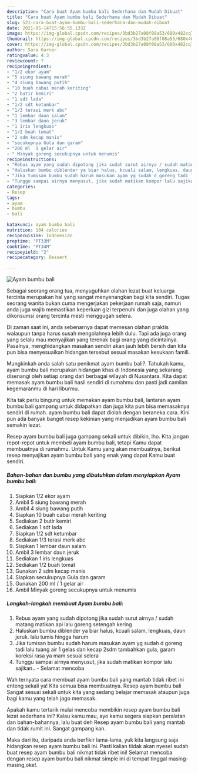 ```yaml
---
description: "Cara buat Ayam bumbu bali Sederhana dan Mudah Dibuat"
title: "Cara buat Ayam bumbu bali Sederhana dan Mudah Dibuat"
slug: 521-cara-buat-ayam-bumbu-bali-sederhana-dan-mudah-dibuat
date: 2021-05-14T15:56:55.133Z
image: https://img-global.cpcdn.com/recipes/3bd3b27a08f08a53/680x482cq70/ayam-bumbu-bali-foto-resep-utama.jpg
thumbnail: https://img-global.cpcdn.com/recipes/3bd3b27a08f08a53/680x482cq70/ayam-bumbu-bali-foto-resep-utama.jpg
cover: https://img-global.cpcdn.com/recipes/3bd3b27a08f08a53/680x482cq70/ayam-bumbu-bali-foto-resep-utama.jpg
author: Sara Garner
ratingvalue: 4.3
reviewcount: 7
recipeingredient:
- "1/2 ekor ayam"
- "5 siung bawang merah"
- "4 siung bawang putih"
- "10 buah cabai merah keriting"
- "2 butir kemiri"
- "1 sdt lada"
- "1/2 sdt ketumbar"
- "1/3 terasi merk abc"
- "1 lembar daun salam"
- "3 lembar daun jeruk"
- "1 iris lengkuas"
- "1/2 buah tomat"
- "2 sdm kecap manis"
- "secukupnya Gula dan garam"
- "200 ml  1 gelar air"
- " Minyak goreng secukupnya untuk menumis"
recipeinstructions:
- "Rebus ayam yang sudah dipotong jika sudah surut airnya / sudah matang matikan api lalu goreng setengah kering"
- "Haluskan bumbu diblender ya biar halus, kcuali salam, lengkuas, daun jeruk. lalu tumis hingga harum"
- "Jika tumisan bumbu sudah harum masukan ayam yg sudah d goreng tadi lalu tuang air 1 gelas dan kecap 2sdm tambahkan gula, garam koreksi rasa ya mam sesuai selera"
- "Tunggu sampai airnya menyusut, jika sudah matikan kompor lalu sajikan.. Selamat mencoba"
categories:
- Resep
tags:
- ayam
- bumbu
- bali

katakunci: ayam bumbu bali 
nutrition: 184 calories
recipecuisine: Indonesian
preptime: "PT33M"
cooktime: "PT34M"
recipeyield: "2"
recipecategory: Dessert

---
```



![Ayam bumbu bali](https://img-global.cpcdn.com/recipes/3bd3b27a08f08a53/680x482cq70/ayam-bumbu-bali-foto-resep-utama.jpg)

Sebagai seorang orang tua, menyuguhkan olahan lezat buat keluarga tercinta merupakan hal yang sangat menyenangkan bagi kita sendiri. Tugas seorang  wanita bukan cuma mengerjakan pekerjaan rumah saja, namun anda juga wajib memastikan keperluan gizi terpenuhi dan juga olahan yang dikonsumsi orang tercinta mesti menggugah selera.

Di zaman  saat ini, anda sebenarnya dapat memesan olahan praktis walaupun tanpa harus susah mengolahnya lebih dulu. Tapi ada juga orang yang selalu mau menyajikan yang terenak bagi orang yang dicintainya. Pasalnya, menghidangkan masakan sendiri akan jauh lebih bersih dan kita pun bisa menyesuaikan hidangan tersebut sesuai masakan kesukaan famili. 



Mungkinkah anda salah satu penikmat ayam bumbu bali?. Tahukah kamu, ayam bumbu bali merupakan hidangan khas di Indonesia yang sekarang disenangi oleh setiap orang dari berbagai wilayah di Nusantara. Kita dapat memasak ayam bumbu bali hasil sendiri di rumahmu dan pasti jadi camilan kegemaranmu di hari liburmu.

Kita tak perlu bingung untuk memakan ayam bumbu bali, lantaran ayam bumbu bali gampang untuk didapatkan dan juga kita pun bisa memasaknya sendiri di rumah. ayam bumbu bali dapat diolah dengan beraneka cara. Kini pun ada banyak banget resep kekinian yang menjadikan ayam bumbu bali semakin lezat.

Resep ayam bumbu bali juga gampang sekali untuk dibikin, lho. Kita jangan repot-repot untuk membeli ayam bumbu bali, tetapi Kamu dapat membuatnya di rumahmu. Untuk Kamu yang akan membuatnya, berikut resep menyajikan ayam bumbu bali yang enak yang dapat Kamu buat sendiri.

<!--inarticleads1-->

##### Bahan-bahan dan bumbu yang dibutuhkan dalam menyiapkan Ayam bumbu bali:

1. Siapkan 1/2 ekor ayam
1. Ambil 5 siung bawang merah
1. Ambil 4 siung bawang putih
1. Siapkan 10 buah cabai merah keriting
1. Sediakan 2 butir kemiri
1. Sediakan 1 sdt lada
1. Siapkan 1/2 sdt ketumbar
1. Sediakan 1/3 terasi merk abc
1. Siapkan 1 lembar daun salam
1. Ambil 3 lembar daun jeruk
1. Sediakan 1 iris lengkuas
1. Sediakan 1/2 buah tomat
1. Gunakan 2 sdm kecap manis
1. Siapkan secukupnya Gula dan garam
1. Gunakan 200 ml / 1 gelar air
1. Ambil  Minyak goreng secukupnya untuk menumis




<!--inarticleads2-->

##### Langkah-langkah membuat Ayam bumbu bali:

1. Rebus ayam yang sudah dipotong jika sudah surut airnya / sudah matang matikan api lalu goreng setengah kering
1. Haluskan bumbu diblender ya biar halus, kcuali salam, lengkuas, daun jeruk. lalu tumis hingga harum
1. Jika tumisan bumbu sudah harum masukan ayam yg sudah d goreng tadi lalu tuang air 1 gelas dan kecap 2sdm tambahkan gula, garam koreksi rasa ya mam sesuai selera
1. Tunggu sampai airnya menyusut, jika sudah matikan kompor lalu sajikan.. - Selamat mencoba




Wah ternyata cara membuat ayam bumbu bali yang mantab tidak ribet ini enteng sekali ya! Kita semua bisa membuatnya. Resep ayam bumbu bali Sangat sesuai sekali untuk kita yang sedang belajar memasak ataupun juga bagi kamu yang telah jago memasak.

Apakah kamu tertarik mulai mencoba membikin resep ayam bumbu bali lezat sederhana ini? Kalau kamu mau, ayo kamu segera siapkan peralatan dan bahan-bahannya, lalu buat deh Resep ayam bumbu bali yang mantab dan tidak rumit ini. Sangat gampang kan. 

Maka dari itu, daripada anda berfikir lama-lama, yuk kita langsung saja hidangkan resep ayam bumbu bali ini. Pasti kalian tiidak akan nyesel sudah buat resep ayam bumbu bali nikmat tidak ribet ini! Selamat mencoba dengan resep ayam bumbu bali nikmat simple ini di tempat tinggal masing-masing,oke!.

